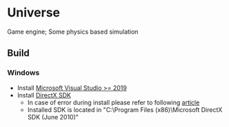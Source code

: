 # Universe

Game engine; Some physics based simulation

## Build

### Windows

* Install [Microsoft Visual Studio >= 2019](https://visualstudio.microsoft.com/ru/thank-you-downloading-visual-studio/?sku=Community&rel=16)
* Install [DirectX SDK](https://www.microsoft.com/en-us/download/details.aspx?id=6812)
  * In case of error during install please refer to following [article](https://docs.microsoft.com/ru-ru/troubleshoot/windows/win32/s1023-error-when-you-install-directx-sdk)
  * Installed SDK is located in "C:\Program Files (x86)\Microsoft DirectX SDK (June 2010)"